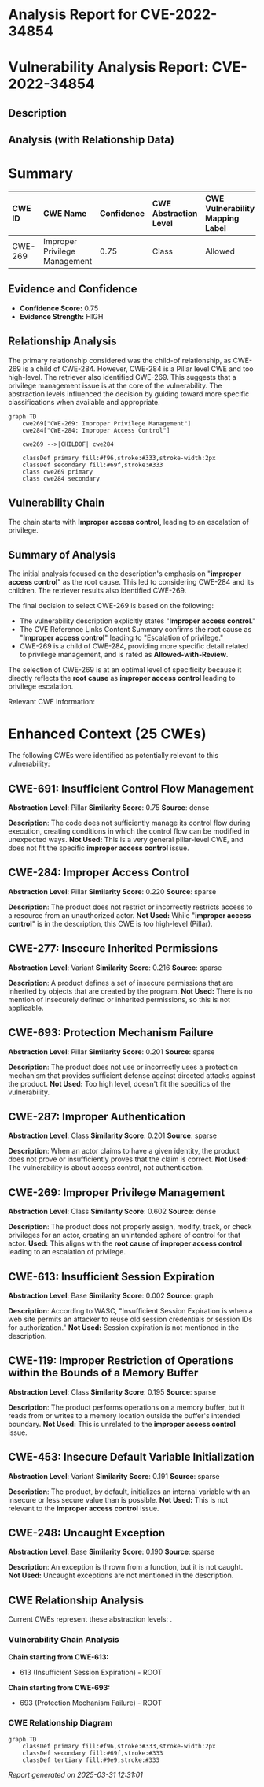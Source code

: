 # Analysis Report for CVE-2022-34854

# Vulnerability Analysis Report: CVE-2022-34854

## Description



## Analysis (with Relationship Data)

# Summary
| CWE ID  | CWE Name                       | Confidence | CWE Abstraction Level | CWE Vulnerability Mapping Label | CWE-Vulnerability Mapping Notes |
| :-------- | :----------------------------- | :--------- | :-------------------- | :------------------------------ | :------------------------------ |
| CWE-269 | Improper Privilege Management | 0.75     | Class                 | Allowed                  | Primary CWE                      |

## Evidence and Confidence

*   **Confidence Score:** 0.75
*   **Evidence Strength:** HIGH

## Relationship Analysis
The primary relationship considered was the child-of relationship, as CWE-269 is a child of CWE-284. However, CWE-284 is a Pillar level CWE and too high-level. The retriever also identified CWE-269. This suggests that a privilege management issue is at the core of the vulnerability. The abstraction levels influenced the decision by guiding toward more specific classifications when available and appropriate.

```mermaid
graph TD
    cwe269["CWE-269: Improper Privilege Management"]
    cwe284["CWE-284: Improper Access Control"]

    cwe269 -->|CHILDOF| cwe284

    classDef primary fill:#f96,stroke:#333,stroke-width:2px
    classDef secondary fill:#69f,stroke:#333
    class cwe269 primary
    class cwe284 secondary
```

## Vulnerability Chain
The chain starts with **Improper access control**, leading to an escalation of privilege.

## Summary of Analysis
The initial analysis focused on the description's emphasis on "**improper access control**" as the root cause. This led to considering CWE-284 and its children. The retriever results also identified CWE-269.

The final decision to select CWE-269 is based on the following:

*   The vulnerability description explicitly states "**Improper access control**."
*   The CVE Reference Links Content Summary confirms the root cause as "**Improper access control**" leading to "Escalation of privilege."
*   CWE-269 is a child of CWE-284, providing more specific detail related to privilege management, and is rated as **Allowed-with-Review**.

The selection of CWE-269 is at an optimal level of specificity because it directly reflects the **root cause** as **improper access control** leading to privilege escalation.

Relevant CWE Information:

# Enhanced Context (25 CWEs)
The following CWEs were identified as potentially relevant to this vulnerability:

## CWE-691: Insufficient Control Flow Management
**Abstraction Level**: Pillar
**Similarity Score**: 0.75
**Source**: dense

**Description**:
The code does not sufficiently manage its control flow during execution, creating conditions in which the control flow can be modified in unexpected ways.
**Not Used:** This is a very general pillar-level CWE, and does not fit the specific **improper access control** issue.

## CWE-284: Improper Access Control
**Abstraction Level**: Pillar
**Similarity Score**: 0.220
**Source**: sparse

**Description**:
The product does not restrict or incorrectly restricts access to a resource from an unauthorized actor.
**Not Used:** While "**improper access control**" is in the description, this CWE is too high-level (Pillar).

## CWE-277: Insecure Inherited Permissions
**Abstraction Level**: Variant
**Similarity Score**: 0.216
**Source**: sparse

**Description**:
A product defines a set of insecure permissions that are inherited by objects that are created by the program.
**Not Used:** There is no mention of insecurely defined or inherited permissions, so this is not applicable.

## CWE-693: Protection Mechanism Failure
**Abstraction Level**: Pillar
**Similarity Score**: 0.201
**Source**: sparse

**Description**:
The product does not use or incorrectly uses a protection mechanism that provides sufficient defense against directed attacks against the product.
**Not Used:** Too high level, doesn't fit the specifics of the vulnerability.

## CWE-287: Improper Authentication
**Abstraction Level**: Class
**Similarity Score**: 0.201
**Source**: sparse

**Description**:
When an actor claims to have a given identity, the product does not prove or insufficiently proves that the claim is correct.
**Not Used:** The vulnerability is about access control, not authentication.

## CWE-269: Improper Privilege Management
**Abstraction Level**: Class
**Similarity Score**: 0.602
**Source**: dense

**Description**:
The product does not properly assign, modify, track, or check privileges for an actor, creating an unintended sphere of control for that actor.
**Used:** This aligns with the **root cause** of **improper access control** leading to an escalation of privilege.

## CWE-613: Insufficient Session Expiration
**Abstraction Level**: Base
**Similarity Score**: 0.002
**Source**: graph

**Description**:
According to WASC, "Insufficient Session Expiration is when a web site permits an attacker to reuse old session credentials or session IDs for authorization."
**Not Used:** Session expiration is not mentioned in the description.

## CWE-119: Improper Restriction of Operations within the Bounds of a Memory Buffer
**Abstraction Level**: Class
**Similarity Score**: 0.195
**Source**: sparse

**Description**:
The product performs operations on a memory buffer, but it reads from or writes to a memory location outside the buffer's intended boundary.
**Not Used:** This is unrelated to the **improper access control** issue.

## CWE-453: Insecure Default Variable Initialization
**Abstraction Level**: Variant
**Similarity Score**: 0.191
**Source**: sparse

**Description**:
The product, by default, initializes an internal variable with an insecure or less secure value than is possible.
**Not Used:** This is not relevant to the **improper access control** issue.

## CWE-248: Uncaught Exception
**Abstraction Level**: Base
**Similarity Score**: 0.190
**Source**: sparse

**Description**:
An exception is thrown from a function, but it is not caught.
**Not Used:** Uncaught exceptions are not mentioned in the description.


## CWE Relationship Analysis

Current CWEs represent these abstraction levels: .


### Vulnerability Chain Analysis

**Chain starting from CWE-613:**
- 613 (Insufficient Session Expiration) - ROOT


**Chain starting from CWE-693:**
- 693 (Protection Mechanism Failure) - ROOT



### CWE Relationship Diagram

```mermaid
graph TD
    classDef primary fill:#f96,stroke:#333,stroke-width:2px
    classDef secondary fill:#69f,stroke:#333
    classDef tertiary fill:#9e9,stroke:#333
```



*Report generated on 2025-03-31 12:31:01*
